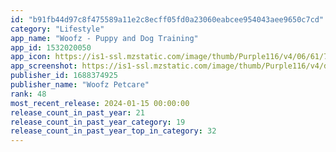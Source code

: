 ```yaml
---
id: "b91fb44d97c8f475589a11e2c8ecff05fd0a23060eabcee954043aee9650c7cd"
category: "Lifestyle"
app_name: "Woofz - Puppy and Dog Training"
app_id: 1532020050
app_icon: https://is1-ssl.mzstatic.com/image/thumb/Purple116/v4/06/61/71/06617169-d5a0-bf71-29d5-18a44d5b1d0b/AppIcon-0-0-1x_U007emarketing-0-6-0-85-220.png/1024x1024bb.png
app_screenshot: https://is1-ssl.mzstatic.com/image/thumb/Purple116/v4/d2/53/a4/d253a496-ee89-30e0-1cd5-90d682129f01/bf549ed2-e7f7-41de-8199-7885e6a6e2cd_Iphone-6.5-vertical-screen_1__U00282_U0029.jpg/1242x2688bb.png
publisher_id: 1688374925
publisher_name: "Woofz Petcare"
rank: 48
most_recent_release: 2024-01-15 00:00:00
release_count_in_past_year: 21
release_count_in_past_year_category: 19
release_count_in_past_year_top_in_category: 32
---
```

